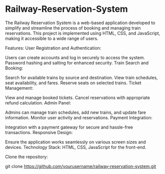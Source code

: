 # Railway-Reservation-System
The Railway Reservation System is a web-based application developed to simplify and streamline the process of booking and managing train reservations. This project is implemented using HTML, CSS, and JavaScript, making it accessible to a wide range of users.

Features:
User Registration and Authentication:

Users can create accounts and log in securely to access the system.
Password hashing and salting for enhanced security.
Train Search and Booking:

Search for available trains by source and destination.
View train schedules, seat availability, and fares.
Reserve seats on selected trains.
Ticket Management:

View and manage booked tickets.
Cancel reservations with appropriate refund calculation.
Admin Panel:

Admins can manage train schedules, add new trains, and update fare information.
Monitor user activity and reservations.
Payment Integration:

Integration with a payment gateway for secure and hassle-free transactions.
Responsive Design:

Ensure the application works seamlessly on various screen sizes and devices.
Technology Stack:
HTML, CSS, JavaScript for the front-end.

Clone the repository:

git clone https://github.com/yourusername/railway-reservation-system.git
